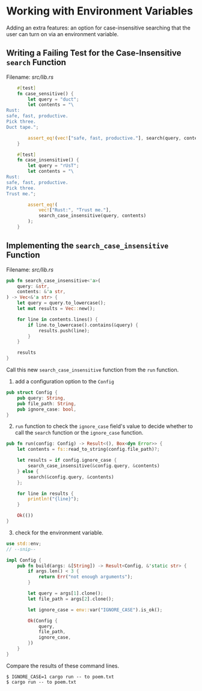 # Working with Environment Variables
Adding an extra features: an option for case-insensitive searching that the user can turn on via an environment variable.

## Writing a Failing Test for the Case-Insensitive `search` Function
Filename: *src/lib.rs*
```rust
    #[test]
    fn case_sensitive() {
        let query = "duct";
        let contents = "\
Rust:
safe, fast, productive.
Pick three.
Duct tape.";

        assert_eq!(vec!["safe, fast, productive."], search(query, contents));
    }

    #[test]
    fn case_insensitive() {
        let query = "rUsT";
        let contents = "\
Rust:
safe, fast, productive.
Pick three.
Trust me.";

        assert_eq!(
            vec!["Rust:", "Trust me."],
            search_case_insensitive(query, contents)
        );
    }
```

## Implementing the `search_case_insensitive` Function
Filename: *src/lib.rs*
```rust
pub fn search_case_insensitive<'a>(
    query: &str,
    contents: &'a str,
) -> Vec<&'a str> {
    let query = query.to_lowercase();
    let mut results = Vec::new();

    for line in contents.lines() {
        if line.to_lowercase().contains(&query) {
            results.push(line);
        }
    }

    results
}
```

Call this new `search_case_insensitive` function from the `run` function.
1. add a configuration option to the `Config`
```rust
pub struct Config {
    pub query: String,
    pub file_path: String,
    pub ignore_case: bool,
}
```

2. `run` function to check the `ignore_case` field's value to decide whether to call the `search` function or the `ignore_case` function.
```rust
pub fn run(config: Config) -> Result<(), Box<dyn Error>> {
    let contents = fs::read_to_string(config.file_path)?;

    let results = if config.ignore_case {
        search_case_insensitive(&config.query, &contents)
    } else {
        search(&config.query, &contents)
    };

    for line in results {
        println!("{line}");
    }

    Ok(())
}
```

3. check for the environment variable.
```rust
use std::env;
// --snip--

impl Config {
    pub fn build(args: &[String]) -> Result<Config, &'static str> {
        if args.len() < 3 {
            return Err("not enough arguments");
        }

        let query = args[1].clone();
        let file_path = args[2].clone();

        let ignore_case = env::var("IGNORE_CASE").is_ok();

        Ok(Config {
            query,
            file_path,
            ignore_case,
        })
    }
}
```


Compare the results of these command lines.
```shell
$ IGNORE_CASE=1 cargo run -- to poem.txt
$ cargo run -- to poem.txt
```
